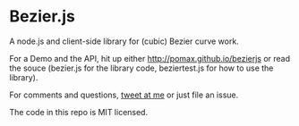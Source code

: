 Bezier.js
========

A node.js and client-side library for (cubic) Bezier curve work.

For a Demo and the API, hit up either http://pomax.github.io/bezierjs or read the souce (bezier.js for the library code, beziertest.js for how to use the library).

For comments and questions, [tweet at me](https://twitter.com/TheRealPomax) or just file an issue.

The code in this repo is MIT licensed.
